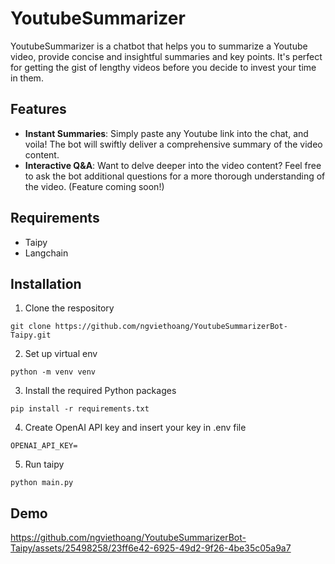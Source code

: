 # YoutubeSummarizer

YoutubeSummarizer is a chatbot that helps you to summarize a Youtube video, provide concise and insightful summaries and key points.
It's perfect for getting the gist of lengthy videos before you decide to invest your time in them.

## Features

- **Instant Summaries**: Simply paste any Youtube link into the chat, and voila! The bot will swiftly deliver a comprehensive summary of the video content.
- **Interactive Q&A**: Want to delve deeper into the video content? Feel free to ask the bot additional questions for a more thorough understanding of the video. (Feature coming soon!)

## Requirements

- Taipy
- Langchain
  
## Installation

1. Clone the respository

```
git clone https://github.com/ngviethoang/YoutubeSummarizerBot-Taipy.git
```

2. Set up virtual env

```
python -m venv venv
```

3. Install the required Python packages

```
pip install -r requirements.txt
```

4. Create OpenAI API key and insert your key in .env file

```
OPENAI_API_KEY=
```

5. Run taipy

```
python main.py
```

## Demo

https://github.com/ngviethoang/YoutubeSummarizerBot-Taipy/assets/25498258/23ff6e42-6925-49d2-9f26-4be35c05a9a7

